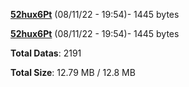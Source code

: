 [**52hux6Pt**](/data/52hux6Pt.txt) (08/11/22 - 19:54)- 1445 bytes

[**52hux6Pt**](/data/52hux6Pt.txt) (08/11/22 - 19:54)- 1445 bytes

**Total Datas**: 2191

**Total Size**: 12.79 MB / 12.8 MB